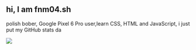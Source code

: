 
## hi, I am fnm04.sh

polish bober, Google Pixel 6 Pro user,learn CSS, HTML and JavaScript, i just put my GitHub stats da



<picture>
  <source
    srcset="https://github-readme-stats.vercel.app/api?username=fnm04-sh&show_icons=true&theme=radical"
    media="(prefers-color-scheme: light)"
  />
    <source
    srcset="https://github-readme-stats.vercel.app/api?username=fnm04-sh&show_icons=true"
    media="(prefers-color-scheme: light), (prefers-color-scheme: no-preference)"
  />
  <img src="https://github-readme-stats.vercel.app/api?username=fnm04-sh&show_icons=true" />
</picture>


<!--
**fnm04-sh/fnm04-sh** is a ✨ _special_ ✨ repository because its `README.md` (this file) appears on your GitHub profile.